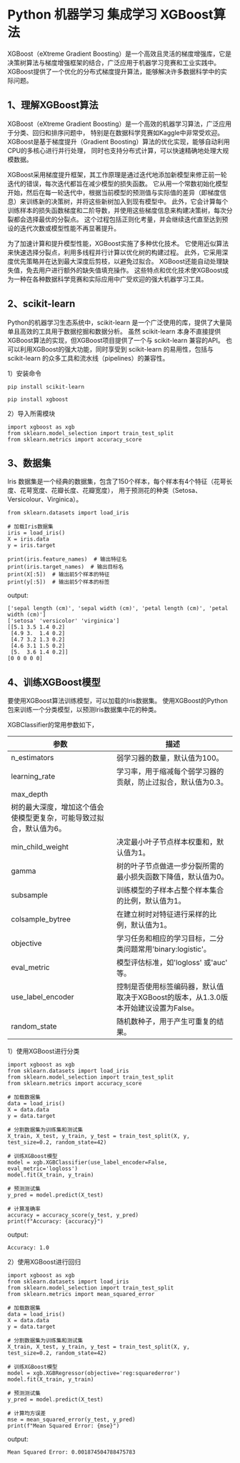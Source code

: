 # Python 机器学习 集成学习 XGBoost算法

XGBoost（eXtreme Gradient Boosting）是一个高效且灵活的梯度增强库，它是决策树算法与梯度增强框架的结合，广泛应用于机器学习竞赛和工业实践中。
XGBoost提供了一个优化的分布式梯度提升算法，能够解决许多数据科学中的实际问题。

## 1、理解XGBoost算法
XGBoost（eXtreme Gradient Boosting）是一个高效的机器学习算法，广泛应用于分类、回归和排序问题中，
特别是在数据科学竞赛如Kaggle中非常受欢迎。
XGBoost是基于梯度提升（Gradient Boosting）算法的优化实现，能够自动利用CPU的多核心进行并行处理，
同时也支持分布式计算，可以快速精确地处理大规模数据。

XGBoost采用梯度提升框架，其工作原理是通过迭代地添加新模型来修正前一轮迭代的错误，每次迭代都旨在减少模型的损失函数。
它从用一个常数初始化模型开始，然后在每一轮迭代中，根据当前模型的预测值与实际值的差异（即梯度信息）来训练新的决策树，并将这些新树加入到现有模型中。
此外，它会计算每个训练样本的损失函数梯度和二阶导数，并使用这些梯度信息来构建决策树，每次分裂都会选择最优的分裂点。
这个过程包括正则化考量，并会继续迭代直至达到预设的迭代次数或模型性能不再显著提升。

为了加速计算和提升模型性能，XGBoost实施了多种优化技术。
它使用近似算法来快速选择分裂点，利用多线程并行计算以优化树的构建过程。
此外，它采用深度优先策略并在达到最大深度后剪枝，以避免过拟合。
XGBoost还能自动处理缺失值，免去用户进行额外的缺失值填充操作。
这些特点和优化技术使XGBoost成为一种在各种数据科学竞赛和实际应用中广受欢迎的强大机器学习工具。

## 2、scikit-learn
Python的机器学习生态系统中，scikit-learn 是一个广泛使用的库，提供了大量简单且高效的工具用于数据挖掘和数据分析。
虽然 scikit-learn 本身不直接提供XGBoost算法的实现，但XGBoost项目提供了一个与 scikit-learn 兼容的API。
也可以利用XGBoost的强大功能，同时享受到 scikit-learn 的易用性，包括与 scikit-learn 的众多工具和流水线（pipelines）的兼容性。

1）安装命令
```text
pip install scikit-learn

pip install xgboost
```

2）导入所需模块
```text
import xgboost as xgb
from sklearn.model_selection import train_test_split
from sklearn.metrics import accuracy_score
```

## 3、数据集
Iris 数据集是一个经典的数据集，包含了150个样本，每个样本有4个特征（花萼长度、花萼宽度、花瓣长度、花瓣宽度），
用于预测花的种类（Setosa、Versicolour、Virginica）。
```text
from sklearn.datasets import load_iris

# 加载Iris数据集
iris = load_iris()
X = iris.data
y = iris.target

print(iris.feature_names)  # 输出特征名
print(iris.target_names)  # 输出目标名
print(X[:5])  # 输出前5个样本的特征
print(y[:5])  # 输出前5个样本的标签
```
output:
```text
['sepal length (cm)', 'sepal width (cm)', 'petal length (cm)', 'petal width (cm)']
['setosa' 'versicolor' 'virginica']
[[5.1 3.5 1.4 0.2]
 [4.9 3.  1.4 0.2]
 [4.7 3.2 1.3 0.2]
 [4.6 3.1 1.5 0.2]
 [5.  3.6 1.4 0.2]]
[0 0 0 0 0]
```

## 4、训练XGBoost模型
要使用XGBoost算法训练模型，可以加载的Iris数据集。
使用XGBoost的Python包来训练一个分类模型，以预测Iris数据集中花的种类。

XGBClassifier的常用参数如下，

| 参数                                 | 描述                                                 |
|------------------------------------|----------------------------------------------------|
| n_estimators                       | 弱学习器的数量，默认值为100。                                   |
| learning_rate                      | 学习率，用于缩减每个弱学习器的贡献，防止过拟合，默认值为0.3。                   |
| max_depth                          |
| 树的最大深度，增加这个值会使模型更复杂，可能导致过拟合，默认值为6。 |
| min_child_weight                   | 决定最小叶子节点样本权重和，默认值为1。                               |
| gamma                              | 树的叶子节点做进一步分裂所需的最小损失函数下降值，默认值为0。                    |
| subsample                          | 训练模型的子样本占整个样本集合的比例，默认值为1。                          |
| colsample_bytree                   | 在建立树时对特征进行采样的比例，默认值为1。                             |
| objective                          | 学习任务和相应的学习目标，二分类问题常用'binary:logistic'。             |
| eval_metric                        | 模型评估标准，如'logloss' 或'auc' 等。                        |
| use_label_encoder                  | 控制是否使用标签编码器，默认值取决于XGBoost的版本，从1.3.0版本开始建议设置为False。 |
| random_state                       | 随机数种子，用于产生可重复的结果。                                  |

1）使用XGBoost进行分类
```text
import xgboost as xgb
from sklearn.datasets import load_iris
from sklearn.model_selection import train_test_split
from sklearn.metrics import accuracy_score

# 加载数据集
data = load_iris()
X = data.data
y = data.target

# 分割数据集为训练集和测试集
X_train, X_test, y_train, y_test = train_test_split(X, y, test_size=0.2, random_state=42)

# 训练XGBoost模型
model = xgb.XGBClassifier(use_label_encoder=False, eval_metric='logloss')
model.fit(X_train, y_train)

# 预测测试集
y_pred = model.predict(X_test)

# 计算准确率
accuracy = accuracy_score(y_test, y_pred)
print(f"Accuracy: {accuracy}")
```
output:
```text
Accuracy: 1.0
```

2）使用XGBoost进行回归
```text
import xgboost as xgb
from sklearn.datasets import load_iris
from sklearn.model_selection import train_test_split
from sklearn.metrics import mean_squared_error

# 加载数据集
data = load_iris()
X = data.data
y = data.target

# 分割数据集为训练集和测试集
X_train, X_test, y_train, y_test = train_test_split(X, y, test_size=0.2, random_state=42)

# 训练XGBoost模型
model = xgb.XGBRegressor(objective='reg:squarederror')
model.fit(X_train, y_train)

# 预测测试集
y_pred = model.predict(X_test)

# 计算均方误差
mse = mean_squared_error(y_test, y_pred)
print(f"Mean Squared Error: {mse}")
```
output:
```text
Mean Squared Error: 0.001874504788475783
```

